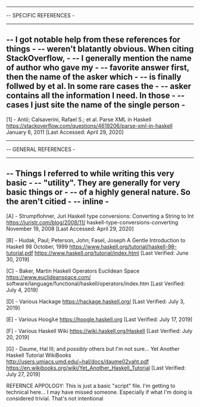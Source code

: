 ------------------------------------------------------------
-- SPECIFIC REFERENCES                                     -
--                                                         -
-- I got notable help from these references for things     -
-- weren't blatantly obvious.  When citing StackOverflow,  -
-- I generally mention the name of author who gave my      -
-- favorite answer first, then the name of the asker which -
-- is finally follwed by et al.  In some rare cases the    -
-- asker contains all the information I need.  In those    -
-- cases I just site the name of the single person         -
------------------------------------------------------------
[1] - Antii; Calsaverini, Rafael S.; et al.
Parse XML in Haskell
https://stackoverflow.com/questions/4619206/parse-xml-in-haskell
January 6, 2011
[Last Accessed: April 29, 2020]



------------------------------------------------------------
-- GENERAL REFERENCES                                      -
--                                                         -
-- Things I referred to while writing this very basic      -
-- "utility".  They are generally for very basic things or -
-- of a highly general nature.  So the aren't citied       -
-- inline                                                  -
------------------------------------------------------------
[A] - Strumpflohner, Juri
Haskell type conversions: Converting a String to Int
https://juristr.com/blog/2008/11/
haskell-type-conversions-converting
November 19, 2008
[Last Accessed: April 29, 2020]

[B] - Hudak, Paul; Peterson, John; Fasel, Joseph
A Gentle Introduction to Haskell 98
October, 1999
https://www.haskell.org/tutorial/haskell-98-tutorial.pdf
https://www.haskell.org/tutorial/index.html
[Last Verified: June 30, 2019]

[C] - Baker, Martin
Haskell Operators
Euclidean Space
https://www.euclideanspace.com/
software/language/functional/haskell/operators/index.htm
[Last Verified: July 4, 2019]

[D] - Various
Hackage
https://hackage.haskell.org/
[Last Verified: July 3, 2019]

[E] - Various
Hoogλe
https://hoogle.haskell.org
[Last Verified: July 17, 2019]

[F] - Various
Haskell Wiki
https://wiki.haskell.org/Haskell
[Last Verified: July 20, 2019]

[G] - Daume, Hal III; and *possibly* others but I'm not sure...
Yet Another Haskell Tutorial
WikiBooks
http://users.umiacs.umd.edu/~hal/docs/daume02yaht.pdf
https://en.wikibooks.org/wiki/Yet_Another_Haskell_Tutorial
[Last Verified: July 27, 2019]

REFERNCE APPOLOGY:
This is just a basic "script" file.  I'm getting to
technical here... I may have missed someone.  Especially
if what I'm doing is considered trivial.  That's not
intentional
